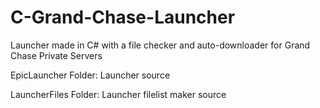 # C-Grand-Chase-Launcher
Launcher made in C# with a file checker and auto-downloader for Grand Chase Private Servers


EpicLauncher Folder: Launcher source

LauncherFiles Folder: Launcher filelist maker source
